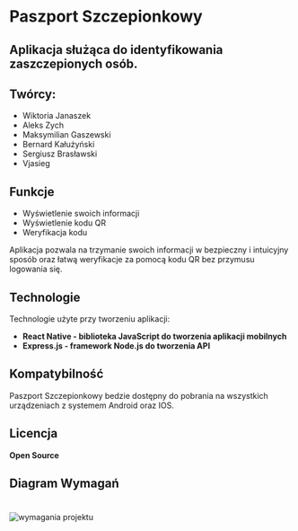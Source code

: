 # Paszport Szczepionkowy
## Aplikacja służąca do identyfikowania zaszczepionych osób.
## Twórcy:
- Wiktoria Janaszek
- Aleks Zych
- Maksymilian Gaszewski
- Bernard Kałużyński
- Sergiusz Brasławski
- Vjasieg
## Funkcje 

- Wyświetlenie swoich informacji
- Wyświetlenie kodu QR
- Weryfikacja kodu


Aplikacja pozwala na trzymanie swoich informacji w bezpieczny
i intuicyjny sposób oraz łatwą weryfikacje za pomocą kodu QR
bez przymusu logowania się.

## Technologie

Technologie użyte przy tworzeniu aplikacji:

- **React Native - biblioteka JavaScript do tworzenia aplikacji mobilnych**
- **Express.js - framework Node.js do tworzenia API**




## Kompatybilność

Paszport Szczepionkowy bedzie dostępny do pobrania na
wszystkich urządzeniach z systemem Android oraz IOS.

## Licencja
  **Open Source**

## Diagram Wymagań
#
![wymagania projektu](https://github.com/PaszportSzczepionkowy/informacje/blob/main/Diagram%20wymaga%C5%84.png?raw=true)
